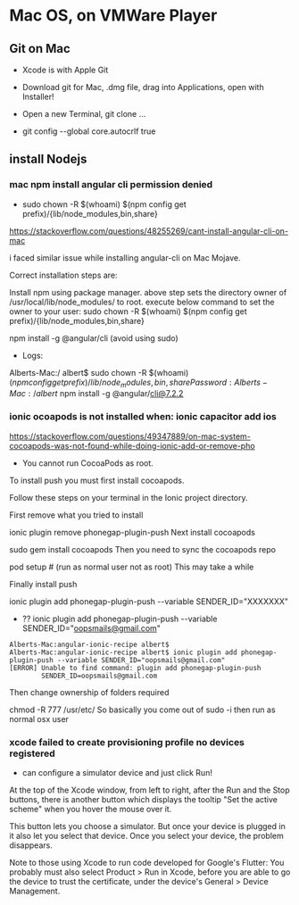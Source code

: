 
# Mac OS, on VMWare Player

## Git on Mac

- Xcode is with Apple Git


- Download git for Mac, .dmg file, drag into Applications, open with Installer!

- Open a new Terminal, git clone ...

- git config --global core.autocrlf true

## install Nodejs

### mac npm install angular cli permission denied

- sudo chown -R $(whoami) $(npm config get prefix)/{lib/node_modules,bin,share}

https://stackoverflow.com/questions/48255269/cant-install-angular-cli-on-mac

i faced similar issue while installing angular-cli on Mac Mojave.

Correct installation steps are:

Install npm using package manager.
above step sets the directory owner of /usr/local/lib/node_modules/ to root.
execute below command to set the owner to your user:
sudo chown -R $(whoami) $(npm config get prefix)/{lib/node_modules,bin,share}

npm install -g @angular/cli (avoid using sudo)


- Logs:

Alberts-Mac:/ albert$ sudo chown -R $(whoami) $(npm config get prefix)/{lib/node_modules,bin,share}
Password:
Alberts-Mac:/ albert$ npm install -g @angular/cli@7.2.2


### ionic ocoapods is not installed when: ionic capacitor add ios

https://stackoverflow.com/questions/49347889/on-mac-system-cocoapods-was-not-found-while-doing-ionic-add-or-remove-pho

- You cannot run CocoaPods as root.

To install push you must first install cocoapods.

Follow these steps on your terminal in the Ionic project directory.

First remove what you tried to install

ionic plugin remove phonegap-plugin-push
Next install cocoapods

sudo gem install cocoapods
Then you need to sync the cocoapods repo

pod setup # (run as normal user not as root)
This may take a while

Finally install push

ionic plugin add phonegap-plugin-push --variable SENDER_ID="XXXXXXX"

- ?? 
ionic plugin add phonegap-plugin-push --variable SENDER_ID="oopsmails@gmail.com"

```
Alberts-Mac:angular-ionic-recipe albert$ 
Alberts-Mac:angular-ionic-recipe albert$ ionic plugin add phonegap-plugin-push --variable SENDER_ID="oopsmails@gmail.com"
[ERROR] Unable to find command: plugin add phonegap-plugin-push
        SENDER_ID=oopsmails@gmail.com
```


Then change ownership of folders required

chmod -R 777 /usr/etc/
So basically you come out of sudo -i then run as normal osx user

### xcode failed to create provisioning profile no devices registered

- can configure a simulator device and just click Run!

At the top of the Xcode window, from left to right, after the Run and the Stop buttons, there is another button which displays the tooltip "Set the active scheme" when you hover the mouse over it.

This button lets you choose a simulator. But once your device is plugged in it also let you select that device. Once you select your device, the problem disappears.

Note to those using Xcode to run code developed for Google's Flutter: You probably must also select Product > Run in Xcode, before you are able to go the device to trust the certificate, under the device's General > Device Management.



